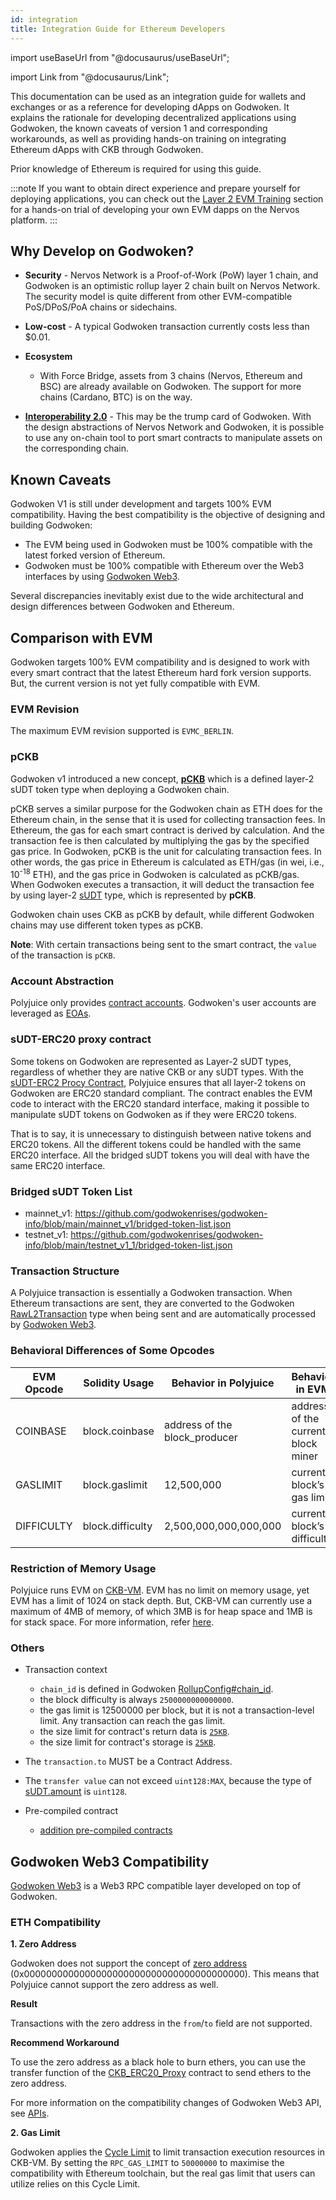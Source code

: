 ```yaml
---
id: integration
title: Integration Guide for Ethereum Developers
---
```


import useBaseUrl from "@docusaurus/useBaseUrl";

import Link from "@docusaurus/Link";

This documentation can be used as an integration guide for wallets and exchanges or as a reference for developing dApps on Godwoken. It explains the rationale for developing decentralized applications using Godwoken, the known caveats of version 1 and corresponding workarounds, as well as providing hands-on training on integrating Ethereum dApps with CKB through Godwoken.

Prior knowledge of Ethereum is required for using this guide. 

:::note
If you want to obtain direct experience and prepare yourself for deploying applications, you can check out the [Layer 2 EVM Training](evm_training/evmIntro.md) section for a hands-on trial of developing your own EVM dapps on the Nervos platform.
:::

## Why Develop on Godwoken?

- **Security** - Nervos Network is a Proof-of-Work (PoW) layer 1 chain, and Godwoken is an optimistic rollup layer 2 chain built on Nervos Network. The security model is quite different from other EVM-compatible PoS/DPoS/PoA chains or sidechains.
- **Low-cost** - A typical Godwoken transaction currently costs less than $0.01.
  
- **Ecosystem**
  - With Force Bridge, assets from 3 chains (Nervos, Ethereum and BSC) are already available on Godwoken. The support for more chains (Cardano, BTC) is on the way.

- [**Interoperability 2.0**](https://medium.com/nervosnetwork/blockchain-abstraction-and-interoperability-2-0-eea98d81b7b6) - This may be the trump card of Godwoken. With the design abstractions of Nervos Network and Godwoken, it is possible to use any on-chain tool to port smart contracts to manipulate assets on the corresponding chain.

## Known Caveats

Godwoken V1 is still under development and targets 100% EVM compatibility. Having the best compatibility is the objective of designing and building Godwoken:

- The EVM being used in Godwoken must be 100% compatible with the latest forked version of Ethereum.
- Godwoken must be 100% compatible with Ethereum over the Web3 interfaces by using [Godwoken Web3](https://github.com/godwokenrises/godwoken/tree/develop/web3).

Several discrepancies inevitably exist due to the wide architectural and design differences between Godwoken and Ethereum.

## Comparison with EVM

Godwoken targets 100% EVM compatibility and is designed to work with every smart contract that the latest Ethereum hard fork version supports. But, the current version is not yet fully compatible with EVM.

### EVM Revision

The maximum EVM revision supported is `EVMC_BERLIN`.

### pCKB

Godwoken v1 introduced a new concept, [**pCKB**](https://github.com/godwokenrises/godwoken/blob/develop/docs/life_of_a_polyjuice_transaction.md#pckb) which is a defined layer-2 sUDT token type when deploying a Godwoken chain.

pCKB serves a similar purpose for the Godwoken chain as ETH does for the Ethereum chain, in the sense that it is used for collecting transaction fees. In Ethereum, the gas for each smart contract is derived by calculation. And the transaction fee is then calculated by multiplying the gas by the specified gas price. In Godwoken, pCKB is the unit for calculating transaction fees. In other words, the gas price in Ethereum is calculated as ETH/gas (in wei, i.e., 10<sup>-18</sup> ETH), and the gas price in Godwoken is calculated as pCKB/gas. When Godwoken executes a transaction, it will deduct the transaction fee by using layer-2 [sUDT](https://github.com/nervosnetwork/rfcs/blob/master/rfcs/0025-simple-udt/0025-simple-udt.md) type, which is represented by **pCKB**.

Godwoken chain uses CKB as pCKB by default, while different Godwoken chains may use different token types as pCKB.

**Note**: With certain transactions being sent to the smart contract, the `value` of the transaction is `pCKB`.

### Account Abstraction

Polyjuice only provides [contract accounts](https://ethereum.org/en/glossary/#contract-account). Godwoken's user accounts are leveraged as [EOAs](https://ethereum.org/en/glossary/#eoa).

### sUDT-ERC20 proxy contract

Some tokens on Godwoken are represented as Layer-2 sUDT types, regardless of whether they are native CKB or any sUDT types. With the [sUDT-ERC2 Procy Contract](https://github.com/godwokenrises/godwoken/tree/develop/gwos-evm/solidity/erc20), Polyjuice ensures that all layer-2 tokens on Godwoken are ERC20 standard compliant. The contract enables the EVM code to interact with the ERC20 standard interface, making it possible to manipulate sUDT tokens on Godwoken as if they were ERC20 tokens.

That is to say, it is unnecessary to distinguish between native tokens and ERC20 tokens. All the different tokens could be handled with the same ERC20 interface. All the bridged sUDT tokens you will deal with have the same ERC20 interface.

### Bridged sUDT Token List

- mainnet_v1: https://github.com/godwokenrises/godwoken-info/blob/main/mainnet_v1/bridged-token-list.json
- testnet_v1: https://github.com/godwokenrises/godwoken-info/blob/main/testnet_v1_1/bridged-token-list.json

### Transaction Structure

A Polyjuice transaction is essentially a Godwoken transaction. When Ethereum transactions are sent, they are converted to the Godwoken [RawL2Transaction](https://github.com/godwokenrises/godwoken/blob/v1.5.0/crates/types/schemas/godwoken.mol#L69-L76) type when being sent and are automatically processed by [Godwoken Web3](https://github.com/godwokenrises/godwoken/tree/develop/web3).

### Behavioral Differences of Some Opcodes

| EVM Opcode | Solidity Usage   | Behavior in Polyjuice         | Behavior in EVM                    |
| ---------- | ---------------- | ----------------------------- | ---------------------------------- |
| COINBASE   | block.coinbase   | address of the block_producer | address of the current block miner |
| GASLIMIT   | block.gaslimit   | 12,500,000                    | current block’s gas limit          |
| DIFFICULTY | block.difficulty | 2,500,000,000,000,000         | current block’s difficulty         |

### Restriction of Memory Usage

Polyjuice runs EVM on [CKB-VM](https://github.com/nervosnetwork/rfcs/blob/master/rfcs/0003-ckb-vm/0003-ckb-vm.md#risc-v-runtime-model). EVM has no limit on memory usage, yet EVM has a limit of 1024 on stack depth. But, CKB-VM can currently use a maximum of 4MB of memory, of which 3MB is for heap space and 1MB is for stack space. For more information, refer [here](https://github.com/nervosnetwork/riscv-newlib/blob/00c6ae3c481bc62b4ac016b3e86c508cdf2e68d2/libgloss/riscv/sys_sbrk.c#L38-L56).

### Others

- Transaction context

  - `chain_id` is defined in Godwoken [RollupConfig#chain_id](https://github.com/godwokenrises/godwoken/blob/v1.5.0/crates/types/schemas/godwoken.mol#L64).
  - the block difficulty is always `2500000000000000`.
  - the gas limit is 12500000 per block, but it is not a transaction-level limit. Any transaction can reach the gas limit.
  - the size limit for contract's return data is [`25KB`](https://github.com/godwokenrises/godwoken-scripts/blob/31293d1/c/gw_def.h#L21-L22).
  - the size limit for contract's storage is [`25KB`](https://github.com/godwokenrises/godwoken-scripts/blob/31293d1/c/gw_def.h#L21-L22).

- The `transaction.to` MUST be a Contract Address.

- The `transfer value` can not exceed `uint128:MAX`, because the type of [sUDT.amount](https://github.com/nervosnetwork/rfcs/blob/master/rfcs/0025-simple-udt/0025-simple-udt.md#sudt-cell) is `uint128`.

- Pre-compiled contract

  - [addition pre-compiled contracts](https://github.com/godwokenrises/godwoken-polyjuice/blob/compatibility-breaking-changes/docs/Addition-Features.md)

## Godwoken Web3 Compatibility

[Godwoken Web3](https://github.com/godwokenrises/godwoken/tree/develop/web3) is a Web3 RPC compatible layer developed on top of Godwoken.

### ETH Compatibility

**1. Zero Address**

Godwoken does not support the concept of [zero address](https://ethereum.org/ru/glossary/#zero-address) (0x0000000000000000000000000000000000000000). This means that Polyjuice cannot support the zero address as well.

  **Result**

   Transactions with the zero address in the `from`/`to` field are not supported.

  **Recommend Workaround**

   To use the zero address as a black hole to burn ethers, you can use the transfer function of the [CKB_ERC20_Proxy](https://github.com/godwokenrises/godwoken-polyjuice/blob/3f1ad5b/solidity/erc20/README.md) contract to send ethers to the zero address.

For more information on the compatibility changes of Godwoken Web3 API, see [APIs](https://github.com/godwokenrises/godwoken-web3/blob/main/docs/apis.md).

**2. Gas Limit** 

Godwoken applies the [Cycle Limit](https://docs-xi-two.vercel.app/docs/rfcs/0014-vm-cycle-limits/0014-vm-cycle-limits) to limit transaction execution resources in CKB-VM. By setting the `RPC_GAS_LIMIT` to `50000000` to maximise the compatibility with Ethereum toolchain, but the real gas limit that users can utilize relies on this Cycle Limit.
